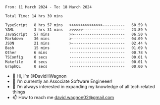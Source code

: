 <!--START_SECTION:waka-->

```txt
From: 11 March 2024 - To: 18 March 2024

Total Time: 14 hrs 39 mins

TypeScript   8 hrs 57 mins   >>>>>>>>>>>>>>>----------   60.59 %
YAML         3 hrs 31 mins   >>>>>>-------------------   23.89 %
JavaScript   57 mins         >>-----------------------   06.50 %
Markdown     36 mins         >------------------------   04.09 %
JSON         21 mins         >------------------------   02.44 %
Bash         15 mins         -------------------------   01.69 %
Other        6 mins          -------------------------   00.78 %
TSConfig     0 secs          -------------------------   00.01 %
Makefile     0 secs          -------------------------   00.01 %
GraphQL      0 secs          -------------------------   00.00 %
```

<!--END_SECTION:waka-->

- 👋 Hi, I’m @DavidHWagnon
- 👀 I’m currently an Associate Software Engineeer!
- 🌱 I’m always interested in expanding my knowledge of all tech related things
- 📫 How to reach me david.wagnon02@gmail.com

<!---
DavidHWagnon/DavidHWagnon is a ✨ special ✨ repository because its `README.md` (this file) appears on your GitHub profile.
You can click the Preview link to take a look at your changes.
--->
